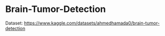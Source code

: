 # Brain-Tumor-Detection

Dataset: https://www.kaggle.com/datasets/ahmedhamada0/brain-tumor-detection
